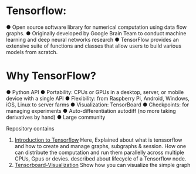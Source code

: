 # Tensorflow:
● Open source software library for numerical computation using data flow graphs. 
● Originally developed by Google Brain Team to conduct machine learning and deep neural networks research
● TensorFlow provides an extensive suite of functions and classes that allow users to build various models from scratch.
# Why TensorFlow?
● Python API
● Portability: CPUs or GPUs in a desktop, server, or mobile device with a single API
● Flexibility: from Raspberry Pi, Android, Windows, iOS, Linux to server farms
● Visualization: TensorBoard
● Checkpoints: for managing experiments
● Auto-differentiation autodiff (no more taking derivatives by hand)
● Large community

Repository contains 
1. [Introduction to Tensorflow](https://github.com/vkgpt11/tensorflow/blob/master/Tensorflow.ipynb)
   Here, Explained about what is tenssorflow and how to create and manage graphs, subgraphs & session.
   How one can distribute the computation and run them parallelly across multiple CPUs, Gpus or devies.
   described about lifecycle of a Tensorflow node.
2. [Tensorboard-Visualization](https://github.com/vkgpt11/tensorflow/blob/master/TensorBoard%20-%20Visualizing%20Learning.ipynb)
   Show how you can visualize the simple graph
